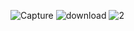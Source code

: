 ![Capture](https://github.com/robotech-space/robotech/assets/155651914/d8a770fa-bb47-486b-970e-f8acbf138212)
![download](https://github.com/robotech-space/robotech/assets/155651914/b32608a2-136f-4d2c-bbe4-47a4aa12bc94)
![2](https://github.com/robotech-space/robotech/assets/155651914/7a4b6d97-3d3e-4ab9-a09a-61c0fbea5773)
